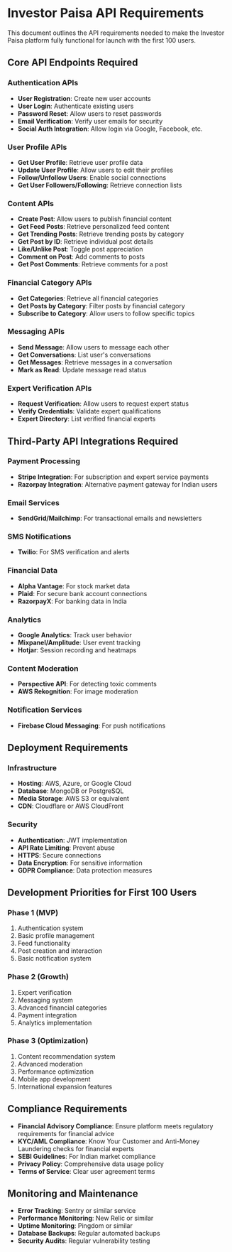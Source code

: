 
# Investor Paisa API Requirements

This document outlines the API requirements needed to make the Investor Paisa platform fully functional for launch with the first 100 users.

## Core API Endpoints Required

### Authentication APIs
- **User Registration**: Create new user accounts
- **User Login**: Authenticate existing users
- **Password Reset**: Allow users to reset passwords
- **Email Verification**: Verify user emails for security
- **Social Auth Integration**: Allow login via Google, Facebook, etc.

### User Profile APIs
- **Get User Profile**: Retrieve user profile data
- **Update User Profile**: Allow users to edit their profiles
- **Follow/Unfollow Users**: Enable social connections
- **Get User Followers/Following**: Retrieve connection lists

### Content APIs
- **Create Post**: Allow users to publish financial content
- **Get Feed Posts**: Retrieve personalized feed content
- **Get Trending Posts**: Retrieve trending posts by category
- **Get Post by ID**: Retrieve individual post details
- **Like/Unlike Post**: Toggle post appreciation
- **Comment on Post**: Add comments to posts
- **Get Post Comments**: Retrieve comments for a post

### Financial Category APIs
- **Get Categories**: Retrieve all financial categories
- **Get Posts by Category**: Filter posts by financial category
- **Subscribe to Category**: Allow users to follow specific topics

### Messaging APIs
- **Send Message**: Allow users to message each other
- **Get Conversations**: List user's conversations
- **Get Messages**: Retrieve messages in a conversation
- **Mark as Read**: Update message read status

### Expert Verification APIs
- **Request Verification**: Allow users to request expert status
- **Verify Credentials**: Validate expert qualifications
- **Expert Directory**: List verified financial experts

## Third-Party API Integrations Required

### Payment Processing
- **Stripe Integration**: For subscription and expert service payments
- **Razorpay Integration**: Alternative payment gateway for Indian users

### Email Services
- **SendGrid/Mailchimp**: For transactional emails and newsletters

### SMS Notifications
- **Twilio**: For SMS verification and alerts

### Financial Data
- **Alpha Vantage**: For stock market data
- **Plaid**: For secure bank account connections
- **RazorpayX**: For banking data in India

### Analytics
- **Google Analytics**: Track user behavior
- **Mixpanel/Amplitude**: User event tracking
- **Hotjar**: Session recording and heatmaps

### Content Moderation
- **Perspective API**: For detecting toxic comments
- **AWS Rekognition**: For image moderation

### Notification Services
- **Firebase Cloud Messaging**: For push notifications

## Deployment Requirements

### Infrastructure
- **Hosting**: AWS, Azure, or Google Cloud
- **Database**: MongoDB or PostgreSQL
- **Media Storage**: AWS S3 or equivalent
- **CDN**: Cloudflare or AWS CloudFront

### Security
- **Authentication**: JWT implementation
- **API Rate Limiting**: Prevent abuse
- **HTTPS**: Secure connections
- **Data Encryption**: For sensitive information
- **GDPR Compliance**: Data protection measures

## Development Priorities for First 100 Users

### Phase 1 (MVP)
1. Authentication system
2. Basic profile management
3. Feed functionality
4. Post creation and interaction
5. Basic notification system

### Phase 2 (Growth)
1. Expert verification
2. Messaging system
3. Advanced financial categories
4. Payment integration
5. Analytics implementation

### Phase 3 (Optimization)
1. Content recommendation system
2. Advanced moderation
3. Performance optimization
4. Mobile app development
5. International expansion features

## Compliance Requirements

- **Financial Advisory Compliance**: Ensure platform meets regulatory requirements for financial advice
- **KYC/AML Compliance**: Know Your Customer and Anti-Money Laundering checks for financial experts
- **SEBI Guidelines**: For Indian market compliance
- **Privacy Policy**: Comprehensive data usage policy
- **Terms of Service**: Clear user agreement terms

## Monitoring and Maintenance

- **Error Tracking**: Sentry or similar service
- **Performance Monitoring**: New Relic or similar
- **Uptime Monitoring**: Pingdom or similar
- **Database Backups**: Regular automated backups
- **Security Audits**: Regular vulnerability testing
